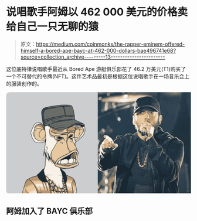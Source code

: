 # 说唱歌手阿姆以 462 000 美元的价格卖给自己一只无聊的猿

> 原文：<https://medium.com/coinmonks/the-rapper-eminem-offered-himself-a-bored-ape-bayc-at-462-000-dollars-bae496741e68?source=collection_archive---------13----------------------->

这位底特律说唱歌手最近从 Bored Ape 游艇俱乐部花了 46.2 万美元(T1)购买了一个不可替代的令牌(NFT)。这件艺术品最初是根据这位说唱歌手在一场音乐会上的服装创作的。

![](img/b0740fc59cca8f636908811a1f8200a8.png)

## 阿姆加入了 BAYC 俱乐部